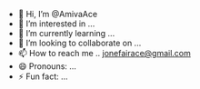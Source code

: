 - 👋 Hi, I’m @AmivaAce
- 👀 I’m interested in ...
- 🌱 I’m currently learning ...
- 💞️ I’m looking to collaborate on ...
- 📫 How to reach me .. jonefairace@gmail.com
- 😄 Pronouns: ...
- ⚡ Fun fact: ...

<!---
OnefairAce/OnefairAce is a ✨ special ✨ repository because its `README.md` (this file) appears on your GitHub profile.
You can click the Preview link to take a look at your changes.
--->
